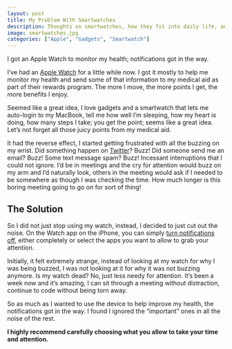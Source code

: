 ```yaml
---
layout: post
title: My Problem With Smartwatches
description: Thoughts on smartwatches, how they fit into daily life, and why the Apple Watch became my wearable of choice after trying life without one.
image: smartwatches.jpg
categories: ["Apple", "Gadgets", "Smartwatch"]
---
```


I got an Apple Watch to monitor my health; notifications got in the way.

I’ve had an [Apple Watch](https://www.apple.com/watch/) for a little while now. I got it mostly to help me monitor my health and send some of that information to my medical aid as part of their rewards program. The more I move, the more points I get, the more benefits I enjoy.

Seemed like a great idea, I love gadgets and a smartwatch that lets me auto-login to my MacBook, tell me how well I’m sleeping, how my heart is doing, how many steps I take; you get the point; seems like a great idea. Let’s not forget all those juicy points from my medical aid.

It had the reverse effect, I started getting frustrated with all the buzzing on my wrist. Did something happen on [Twitter](https://twitter.com/penkin)? Buzz! Did someone send me an email? Buzz! Some text message spam? Buzz! Incessant interruptions that I could not ignore. I’d be in meetings and the cry for attention would buzz on my arm and I’d naturally look, others in the meeting would ask if I needed to be somewhere as though I was checking the time. How much longer is this boring meeting going to go on for sort of thing!

## The Solution

So I did not just stop using my watch, instead, I decided to just cut out the noise. On the Watch app on the iPhone, you can simply [turn notifications off](https://support.apple.com/en-gb/HT204791), either completely or select the apps you want to allow to grab your attention.

Initially, it felt extremely strange, instead of looking at my watch for why I was being buzzed, I was not looking at it for why it was not buzzing anymore. Is my watch dead? No, just less needy for attention. It’s been a week now and it’s amazing, I can sit through a meeting without distraction, continue to code without being torn away.

So as much as I wanted to use the device to help improve my health, the notifications got in the way. I found I ignored the “important” ones in all the noise of the rest.

**I highly recommend carefully choosing what you allow to take your time and attention.**
